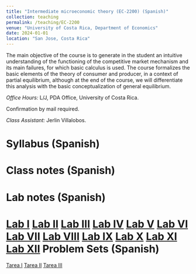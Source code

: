 ```yaml
---
title: "Intermediate microeconomic theory (EC-2200) (Spanish)"
collection: teaching
permalink: /teaching/EC-2200
venue: "University of Costa Rica, Department of Economics"
date: 2024-01-01
location: "San Jose, Costa Rica"
---
```

The main objective of the course is to generate in the student an intuitive understanding of the functioning of the competitive market mechanism and its main failures, for which basic calculus is used. The course formalizes the basic elements of the theory of consumer and producer, in a context of partial equilibrium, although at the end of the course, we will differentiate this analysis with the basic conceptualization of general equilibrium.

*Office Hours:* L/J, PDA Office, University of Costa Rica. 

Confirmation by mail required. 

*Class Assistant:* Jerlin Villalobos. 


Syllabus (Spanish)
======

Class notes (Spanish)
======

Lab notes (Spanish)
======
[Lab I]()
[Lab II]()
[Lab III]()
[Lab IV]()
[Lab V]()
[Lab VI]()
[Lab VII]()
[Lab VIII]()
[Lab IX]()
[Lab X]()
[Lab XI]()
[Lab XII]()
Problem Sets (Spanish)
======
[Tarea I]()
[Tarea II]()
[Tarea III]()

